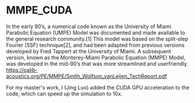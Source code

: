 # MMPE_CUDA

In the early 90’s, a numerical code known as the University of Miami Parabolic
Equation (UMPE) Model was documented and made available to the general research
community.[1] This model was based on the split-step Fourier (SSF) technique[2], and had
been adapted from previous versions developed by Fred Tappert at the University of
Miami. A subsequent version, known as the Monterey-Miami Parabolic Equation
(MMPE) Model, was developed in the mid-90’s that was more streamlined and userfriendly. 
https://oalib-acoustics.org/PE/MMPE/Smith_Wolfson_vanLeijen_TechReport.pdf

For my master's work, I (Jing Luo) added the CUDA GPU acceleration to the code, which can speed up the simulation to 10x. 
